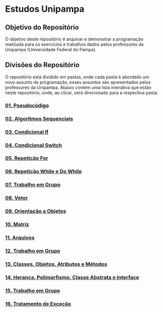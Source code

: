 # Estudos Unipampa

## Objetivo do Repositório
O objetivo deste repositório é arquivar e demonstrar a programação realizada para os exercícios e trabalhos dados pelos professores da Unipampa (Universidade Federal do Pampa).

## Divisões do Repositório
O repositório está dividido em pastas, onde cada pasta é abordado um novo assunto da programação, esses assuntos são apresentados pelos professores da Unipampa. Abaixo contém uma lista interativa que estão neste repositório, onde, ao clicar, será direcionado para a respectiva pasta.

### [01. Pseudocódigo](./01-pseudocodigo)

### [02. Algoritmos Sequenciais](./02-algoritmos-sequenciais)

### [03. Condicional If](./03-condicional-if)

### [04. Condicional Switch](./04-condicional-switch)

### [05. Repetição For](./05-repeticao-for)

### [06. Repetição While e Do While](./06-repeticao-while-dowhile)

### [07. Trabalho em Grupo](./07-trabalho-em-grupo)

### [08. Vetor](./08-vetor)

### [09. Orientação a Objetos](./09-orientacao-a-objetos)

### [10. Matriz](./10-matriz)

### [11. Arquivos](./11-arquivos)

### [12. Trabalho em Grupo](https://github.com/ricardolhc/geracao-arquivo.git)

### [13. Classes, Objetos, Atributos e Métodos](./13-arquivos)

### [14. Herança, Polimorfismo, Classe Abstrata e Interface](./14-heranca-polimorfismo-abstracao-interface/)

### [15. Trabalho em Grupo](https://github.com/ricardolhc/POO.git)

### [16. Tratamento de Exceção](./16-tratamento-de-excecao/)
